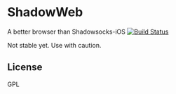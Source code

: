 ShadowWeb
=========
A better browser than Shadowsocks-iOS
[![Build Status](https://travis-ci.org/clowwindy/ShadowWeb.png?branch=master)](https://travis-ci.org/clowwindy/ShadowWeb)

Not stable yet. Use with caution.

License
-------
GPL
